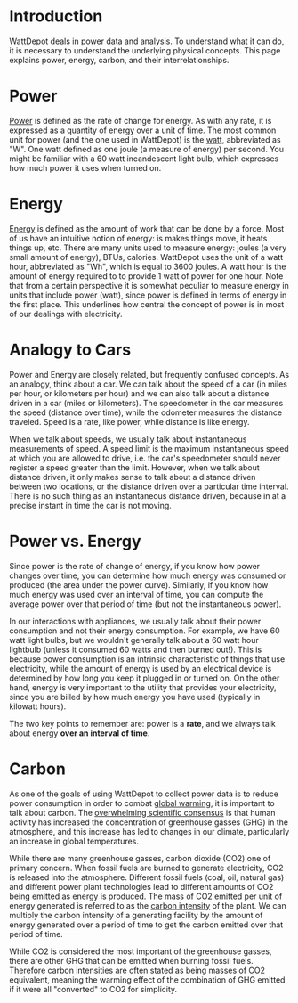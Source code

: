 # Introduction #

WattDepot deals in power data and analysis. To understand what it can do, it is necessary to understand the underlying physical concepts. This page explains power, energy, carbon, and their interrelationships.

# Power #

[Power](http://en.wikipedia.org/wiki/Power_(physics)) is defined as the rate of change for energy. As with any rate, it is expressed as a quantity of energy over a unit of time. The most common unit for power (and the one used in WattDepot) is the [watt](http://en.wikipedia.org/wiki/Watt), abbreviated as "W". One watt defined as one joule (a measure of energy) per second. You might be familiar with a 60 watt incandescent light bulb, which expresses how much power it uses when turned on.

# Energy #

[Energy](http://en.wikipedia.org/wiki/Energy_(physics)) is defined as the amount of work that can be done by a force. Most of us have an intuitive notion of energy: is makes things move, it heats things up, etc. There are many units used to measure energy: joules (a very small amount of energy), BTUs, calories. WattDepot uses the unit of a watt hour, abbreviated as "Wh", which is equal to 3600 joules. A watt hour is the amount of energy required to to provide 1 watt of power for one hour. Note that from a certain perspective it is somewhat peculiar to measure energy in units that include power (watt), since power is defined in terms of energy in the first place. This underlines how central the concept of power is in most of our dealings with electricity.

# Analogy to Cars #

Power and Energy are closely related, but frequently confused concepts. As an analogy, think about a car. We can talk about the speed of a car (in miles per hour, or kilometers per hour) and we can also talk about a distance driven in a car (miles or kilometers). The speedometer in the car measures the speed (distance over time), while the odometer measures the distance traveled. Speed is a rate, like power, while distance is like energy.

When we talk about speeds, we usually talk about instantaneous measurements of speed. A speed limit is the maximum instantaneous speed at which you are allowed to drive, i.e. the car's speedometer should never register a speed greater than the limit. However, when we talk about distance driven, it only makes sense to talk about a distance driven between two locations, or the distance driven over a particular time interval. There is no such thing as an instantaneous distance driven, because in at a precise instant in time the car is not moving.

# Power vs. Energy #

Since power is the rate of change of energy, if you know how power changes over time, you can determine how much energy was consumed or produced (the area under the power curve). Similarly, if you know how much energy was used over an interval of time, you can compute the average power over that period of time (but not the instantaneous power).

In our interactions with appliances, we usually talk about their power consumption and not their energy consumption. For example, we have 60 watt light bulbs, but we wouldn't generally talk about a 60 watt hour lightbulb (unless it consumed 60 watts and then burned out!). This is because power consumption is an intrinsic characteristic of things that use electricity, while the amount of energy is used by an electrical device is determined by how long you keep it plugged in or turned on. On the other hand, energy is very important to the utility that provides your electricity, since you are billed by how much energy you have used (typically in kilowatt hours).

The two key points to remember are: power is a **rate**, and we always talk about energy **over an interval of time**.

# Carbon #

As one of the goals of using WattDepot to collect power data is to reduce power consumption in order to combat [global warming](http://en.wikipedia.org/wiki/Global_warming), it is important to talk about carbon. The [overwhelming scientific consensus](http://ipcc-wg1.ucar.edu/wg1/Report/AR4WG1_Print_SPM.pdf) is that human activity has increased the concentration of greenhouse gasses (GHG) in the atmosphere, and this increase has led to changes in our climate, particularly an increase in global temperatures.

While there are many greenhouse gasses, carbon dioxide (CO2) one of primary concern. When fossil fuels are burned to generate electricity, CO2 is released into the atmosphere. Different fossil fuels (coal, oil, natural gas) and different power plant technologies lead to different amounts of CO2 being emitted as energy is produced. The mass of CO2 emitted per unit of energy generated is referred to as the [carbon intensity](http://en.wikipedia.org/wiki/Carbon_intensity) of the plant. We can multiply the carbon intensity of a generating facility by the amount of energy generated over a period of time to get the carbon emitted over that period of time.

While CO2 is considered the most important of the greenhouse gasses, there are other GHG that can be emitted when burning fossil fuels. Therefore carbon intensities are often stated as being masses of CO2 equivalent, meaning the warming effect of the combination of GHG emitted if it were all "converted" to CO2 for simplicity.